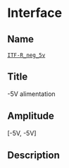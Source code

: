 # Interface

## Name
[`ITF-R_neg_5v`]()

## Title
-5V alimentation

## Amplitude
[-5V, -5V]

## Description


